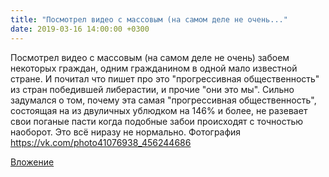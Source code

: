 ```yaml
---
title: "Посмотрел видео с массовым (на самом деле не очень..."
date: 2019-03-16 14:00:00 +0300
---
```


Посмотрел видео с массовым (на самом деле не очень) забоем некоторых граждан, одним гражданином в одной мало известной стране. И почитал что пишет про это "прогрессивная общественность" из стран победившей либерастии, и прочие "они это мы". Сильно задумался о том, почему эта самая "прогрессивная общественность", состоящая на из двуличных ублюдком на 146% и более, не разевает свои поганые пасти когда подобные забои происходят с точностью наоборот. Это всё ниразу не нормально.
Фотография
https://vk.com/photo41076938_456244686

[Вложение](https://vk.com/photo41076938_456244686)
